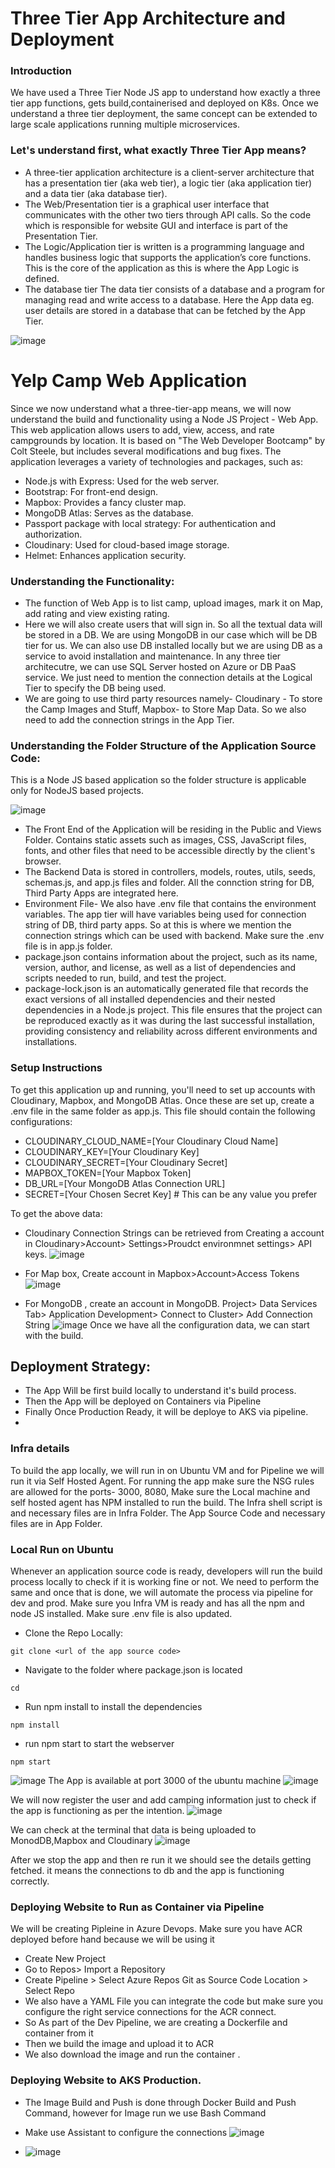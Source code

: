 # Three Tier App Architecture and Deployment
### Introduction
We have used a Three Tier Node JS app to understand how exactly a three tier app functions, gets build,containerised and deployed on K8s.
Once we understand a three tier deployment, the same concept can be extended to large scale applications running multiple microservices.

### Let's understand first, what exactly Three Tier App means?
-	A three-tier application architecture is a client-server architecture that has a presentation tier (aka web tier), a logic tier (aka application tier) and a data tier (aka database tier).
-	The Web/Presentation tier is a graphical user interface that communicates with the other two tiers through API calls. So the code which is responsible for website GUI and interface is part of the Presentation Tier.
-	The Logic/Application tier is written is a programming language and handles business logic that supports the application’s core functions. This is the core of the application as this is where the App Logic is defined.
-	The database tier The data tier consists of a database and a program for managing read and write access to a database. Here the App data eg. user details are stored in a database that can be fetched by the App Tier.

 ![image](https://github.com/Akashghosh24/three-tier-app-deployment/assets/94949101/226de36b-c1f8-463d-baed-0e8a59d3ff01)

# Yelp Camp Web Application
Since we now understand what a three-tier-app means, we will now understand the build and functionality using a Node JS Project - Web App.
This web application allows users to add, view, access, and rate campgrounds by location. It is based on "The Web Developer Bootcamp" by Colt Steele, but includes several modifications and bug fixes. The application leverages a variety of technologies and packages, such as:

- Node.js with Express: Used for the web server.
- Bootstrap: For front-end design.
- Mapbox: Provides a fancy cluster map.
- MongoDB Atlas: Serves as the database.
- Passport package with local strategy: For authentication and authorization.
- Cloudinary: Used for cloud-based image storage.
- Helmet: Enhances application security.

### Understanding the Functionality:
- The function of Web App is to list camp, upload images, mark it on Map, add rating and view existing rating.
- Here we will also create users that will sign in. So all the textual data will be stored in a DB. We are using MongoDB in our case which will be DB tier for us.
We can also use DB installed locally but we are using DB as a service to avoid installation and maintenance. In any three tier architecutre, we can use SQL Server hosted on Azure or DB PaaS service.
We just need to mention the connection details at the Logical Tier to specify the DB being used.
- We are going to use third party resources namely- Cloudinary - To store the Camp Images and Stuff, Mapbox- to Store Map Data. So we also need to add the connection strings in the App Tier.

### Understanding the Folder Structure of the Application Source Code:
This is a Node JS based application so the folder structure is applicable only for NodeJS based projects.
 
 ![image](https://github.com/Akashghosh24/three-tier-app-deployment/assets/94949101/dca34d14-3dbb-4bdb-9c15-abbc8db115cc)

- The Front End of the Application will be residing in the Public and Views Folder. Contains static assets such as images, CSS, JavaScript files, fonts, and other files that need to be accessible directly by the client's browser.
- The Backend Data is stored in controllers, models, routes, utils, seeds, schemas.js, and app.js files and folder. All the connction string for DB, Third Party Apps are integrated here.
- Environment File- We also have .env file that contains the environment variables. The app tier will have variables being used for connection string of DB, third party apps. So at this is where we mention the connection strings which can be used with backend. Make sure the .env file is in app.js folder.
- package.json contains information about the project, such as its name, version, author, and license, as well as a list of dependencies and scripts needed to run, build, and test the project.
- package-lock.json is an automatically generated file that records the exact versions of all installed dependencies and their nested dependencies in a Node.js project. This file ensures that the project can be reproduced exactly as it was during the last successful installation, providing consistency and reliability across different environments and installations.

### Setup Instructions
To get this application up and running, you'll need to set up accounts with Cloudinary, Mapbox, and MongoDB Atlas. Once these are set up, create a .env file in the same folder as app.js. This file should contain the following configurations:

- CLOUDINARY_CLOUD_NAME=[Your Cloudinary Cloud Name]
- CLOUDINARY_KEY=[Your Cloudinary Key]
- CLOUDINARY_SECRET=[Your Cloudinary Secret]
- MAPBOX_TOKEN=[Your Mapbox Token]
- DB_URL=[Your MongoDB Atlas Connection URL]
- SECRET=[Your Chosen Secret Key] # This can be any value you prefer


To get the above data:
- Cloudinary Connection Strings can be retrieved from Creating a account in Cloudinary>Account> Settings>Proudct environmnet settings> API keys.
![image](https://github.com/Akashghosh24/three-tier-app-deployment/assets/94949101/6b1e9814-617d-4535-8039-556c520e3cca)

- For Map box, Create account in Mapbox>Account>Access Tokens
 ![image](https://github.com/Akashghosh24/three-tier-app-deployment/assets/94949101/19a7c12a-a3fd-4cd4-b3df-d0a70b5581ad)

- For MongoDB , create an account in MongoDB. Project> Data Services Tab> Application Development> Connect to Cluster> Add Connection String
 ![image](https://github.com/Akashghosh24/three-tier-app-deployment/assets/94949101/ac21b8f9-2fe2-4d95-8e64-c8e1d1efe131)
Once we have all the configuration data, we can start with the build.

## Deployment Strategy:
- The App Will be first build locally to understand it's build process.
- Then the App will be deployed on Containers via Pipeline
- Finally Once Production Ready, it will be deploye to AKS via pipeline.
- 
### Infra details
To build the app locally, we will run in on Ubuntu VM and for Pipeline we will run it via Self Hosted Agent.
For running the app make sure the NSG rules are allowed for the ports- 3000, 8080, 
Make sure the Local machine and self hosted agent has NPM installed to run the build.
The Infra shell script is and necessary files are in Infra Folder.
The App Source Code and necessary files are in App Folder.

### Local Run on Ubuntu
Whenever an application source code is ready, developers will run the build process locally to check if it is working fine or not.
We need to perform the same and once that is done, we will automate the process via pipeline for dev and prod.
Make sure you Infra VM is ready and has all the npm and node JS installed. Make sure .env file is also updated.
- Clone the Repo Locally:
```
git clone <url of the app source code>
```
- Navigate to the folder where package.json is located
```
cd 
```
- Run npm install to install the dependencies
```
npm install
```
- run npm start to start the webserver
```
npm start
```
![image](https://github.com/Akashghosh24/three-tier-app-deployment/assets/94949101/50d55edf-8731-4a3c-9a65-c4831433b726)
The App is available at port 3000 of the ubuntu machine
![image](https://github.com/Akashghosh24/three-tier-app-deployment/assets/94949101/bc316f4f-ab20-4bd5-b04e-295783e23021)

We will now register the user and add camping information just to check if the app is functioning as per the intention.
![image](https://github.com/Akashghosh24/three-tier-app-deployment/assets/94949101/41f8e8f7-57ee-4a96-b049-a8bd29227cbf)

We can check at the terminal that data is being uploaded to MonodDB,Mapbox and Cloudinary
![image](https://github.com/Akashghosh24/three-tier-app-deployment/assets/94949101/ffcfc246-07ca-4a27-aedd-0cc8970c92e1)

After we stop the app and then re run it we should see the details getting fetched. it means the connections to db and the app is functioning correctly.

### Deploying Website to Run as Container via Pipeline
We will be creating Pipleine in Azure Devops. Make sure you have ACR deployed before hand because we will be using it

- Create New Project
- Go to Repos> Import a Repository
- Create Pipeline > Select Azure Repos Git as Source Code Location > Select Repo
- We also have a YAML File you can integrate the code but make sure you configure the right service connections for the ACR connect.
- So As part of the Dev Pipeline, we are creating a Dockerfile and container from it
- Then we build the image and upload it to ACR
- We also download the image and run the container .


### Deploying Website to AKS Production.
- The Image Build and Push is done through Docker Build and Push Command, however for Image run we use Bash Command
- Make use Assistant to configure the connections
![image](https://github.com/Akashghosh24/three-tier-app-deployment/assets/94949101/bbb94f25-f73f-4583-bd4b-dc0f595e3d72)

- ![image](https://github.com/Akashghosh24/three-tier-app-deployment/assets/94949101/0183dd3f-982f-4fbc-a74e-fbf8c47baf4e)


